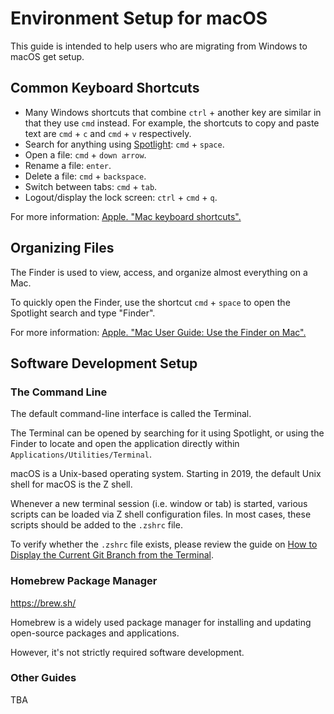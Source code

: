 # Environment Setup for macOS

This guide is intended to help users who are migrating from Windows to macOS get setup.

## Common Keyboard Shortcuts

- Many Windows shortcuts that combine `ctrl` + another key are similar in that they use `cmd` instead. For example, the shortcuts to copy and paste text are `cmd` + `c` and `cmd` + `v` respectively.
- Search for anything using [Spotlight](https://support.apple.com/en-ca/guide/mac-help/mchlp1008/mac): `cmd` + `space`.
- Open a file: `cmd` + `down arrow`.
- Rename a file: `enter`.
- Delete a file: `cmd` + `backspace`.
- Switch between tabs: `cmd` + `tab`.
- Logout/display the lock screen: `ctrl` + `cmd` + `q`.

For more information: [Apple. "Mac keyboard shortcuts".](https://support.apple.com/en-ca/102650)

## Organizing Files

The Finder is used to view, access, and organize almost everything on a Mac.

To quickly open the Finder, use the shortcut `cmd` + `space` to open the Spotlight search and type "Finder".

For more information: [Apple. "Mac User Guide: Use the Finder on Mac".](https://support.apple.com/en-ca/guide/mac-help/mchlp2605/mac)

## Software Development Setup

### The Command Line

The default command-line interface is called the Terminal.

The Terminal can be opened by searching for it using Spotlight, or using the Finder to locate and open the application directly within `Applications/Utilities/Terminal`.

macOS is a Unix-based operating system. Starting in 2019, the default Unix shell for macOS is the Z shell.

Whenever a new terminal session (i.e. window or tab) is started, various scripts can be loaded via Z shell configuration files. In most cases, these scripts should be added to the `.zshrc` file.

To verify whether the `.zshrc` file exists, please review the guide on [How to Display the Current Git Branch from the Terminal](terminal-git-branch.md).

### Homebrew Package Manager

https://brew.sh/

Homebrew is a widely used package manager for installing and updating open-source packages and applications.

However, it's not strictly required software development.

### Other Guides

TBA
